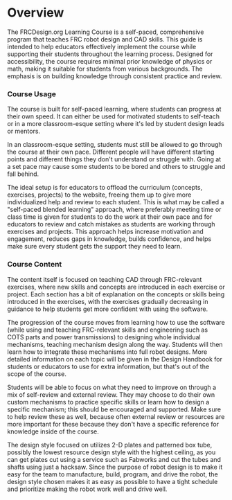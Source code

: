 # Overview

The FRCDesign.org Learning Course is a self-paced, comprehensive program that teaches FRC robot design and CAD skills. This guide is intended to help educators effectively implement the course while supporting their students throughout the learning process. Designed for accessibility, the course requires minimal prior knowledge of physics or math, making it suitable for students from various backgrounds. The emphasis is on building knowledge through consistent practice and review.

### Course Usage

The course is built for self-paced learning, where students can progress at their own speed. It can either be used for motivated students to self-teach or in a more classroom-esque setting where it's led by student design leads or mentors.

In an classroom-esque setting, students must still be allowed to go through the course at their own pace. Different people will have different starting points and different things they don't understand or struggle with. Going at a set pace may cause some students to be bored and others to struggle and fall behind. 

The ideal setup is for educators to offload the curriculum (concepts, exercises, projects) to the website, freeing them up to give more individualized help and review to each student. This is what may be called a "self-paced blended learning" approach, where preferably meeting time or class time is given for students to do the work at their own pace and for educators to review and catch mistakes as students are working through exercises and projects. This approach helps increase motivation and engagement, reduces gaps in knowledge, builds confidence, and helps make sure every student gets the support they need to learn. 

### Course Content

The content itself is focused on teaching CAD through FRC-relevant exercises, where new skills and concepts are introduced in each exercise or project. Each section has a bit of explanation on the concepts or skills being introduced in the exercises, with the exercises gradually decreasing in guidance to help students get more confident with using the software.

The progression of the course moves from learning how to use the software (while using and teaching FRC-relevant skills and engineering such as COTS parts and power transmissions) to designing whole individual mechanisms, teaching mechanism design along the way. Students will then learn how to integrate these mechanisms into full robot designs. More detailed information on each topic will be given in the Design Handbook for students or educators to use for extra information, but that's out of the scope of the course.

Students will be able to focus on what they need to improve on through a mix of self-review and external review. They may choose to do their own custom mechanisms to practice specific skills or learn how to design a specific mechanism; this should be encouraged and supported. Make sure to help review these as well, because often external review or resources are more important for these because they don't have a specific reference for knowledge inside of the course.

The design style focused on utilizes 2-D plates and patterned box tube, possibly the lowest resource design style with the highest ceiling, as you can get plates cut using a service such as Fabworks and cut the tubes and shafts using just a hacksaw. Since the purpose of robot design is to make it easy for the team to manufacture, build, program, and drive the robot, the design style chosen makes it as easy as possible to have a tight schedule and prioritize making the robot work well and drive well.

<br>